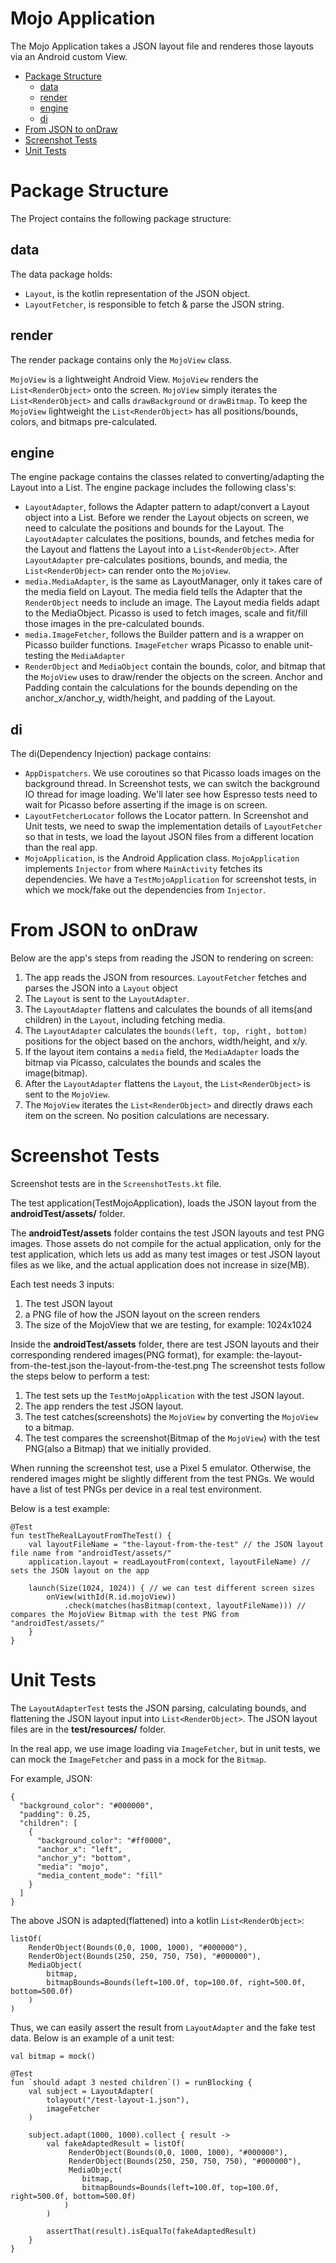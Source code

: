# Mojo Application
The Mojo Application takes a JSON layout file and renderes those layouts via an Android custom View.

- [Package Structure](#package-structure)
   * [data](#data)
   * [render](#render)
   * [engine](#engine)
   * [di](#di)
- [From JSON to onDraw](#from-json-to-ondraw)
- [Screenshot Tests](#screenshot-tests)
- [Unit Tests](#unit-tests)

# Package Structure
The Project contains the following package structure:
## data
The data package holds:
- `Layout`, is the kotlin representation of the JSON object.
- `LayoutFetcher`, is responsible to fetch & parse the JSON string.

## render
The render package contains only the `MojoView` class.

`MojoView` is a lightweight Android View. `MojoView` renders the `List<RenderObject>` onto the screen. `MojoView` simply iterates the `List<RenderObject>` and calls `drawBackground` or `drawBitmap`. 
To keep the `MojoView` lightweight the `List<RenderObject>` has all positions/bounds, colors, and bitmaps pre-calculated.

## engine
The engine package contains the classes related to converting/adapting the Layout into a List<RenderObect>. The engine package includes the following class's:

- `LayoutAdapter`, follows the Adapter pattern to adapt/convert a Layout object into a List<RenderObect>. Before we render the Layout objects on screen, we need to calculate the positions and bounds for the Layout. The `LayoutAdapter` calculates the positions, bounds, and fetches media for the Layout and flattens the Layout into a `List<RenderObject>`. After `LayoutAdapter` pre-calculates positions, bounds, and media, the `List<RenderObject>` can render onto the `MojoView`.
- `media.MediaAdapter`, is the same as LayoutManager, only it takes care of the media field on Layout. The media field tells the Adapter that the `RenderObject` needs to include an image. The Layout media fields adapt to the MediaObject. Picasso is used to fetch images, scale and fit/fill those images in the pre-calculated bounds.
- `media.ImageFetcher`, follows the Builder pattern and is a wrapper on Picasso builder functions. `ImageFetcher` wraps Picasso to enable unit-testing the `MediaAdapter`
- `RenderObject` and `MediaObject` contain the bounds, color, and bitmap that the `MojoView` uses to draw/render the objects on the screen.
Anchor and Padding contain the calculations for the bounds depending on the anchor_x/anchor_y, width/height, and padding of the Layout.

## di
The di(Dependency Injection) package contains:
- `AppDispatchers`. We use coroutines so that Picasso loads images on the background thread. In Screenshot tests, we can switch the background IO thread for image loading. We'll later see how Espresso tests need to wait for Picasso before asserting if the image is on screen.
- `LayoutFetcherLocator` follows the Locator pattern. In Screenshot and Unit tests, we need to swap the implementation details of `LayoutFetcher` so that in tests, we load the layout JSON files from a different location than the real app.
- `MojoApplication`, is the Android Application class. `MojoApplication` implements `Injector` from where `MainActivity` fetches its dependencies. We have a `TestMojoApplication` for screenshot tests, in which we mock/fake out the dependencies from `Injector`.

# From JSON to onDraw
Below are the app's steps from reading the JSON to rendering on screen:

1. The app reads the JSON from resources. `LayoutFetcher` fetches and parses the JSON into a `Layout` object
2. The `Layout` is sent to the `LayoutAdapter`.
3. The `LayoutAdapter` flattens and calculates the bounds of all items(and children) in the `Layout`, including fetching media.
4. The `LayoutAdapter` calculates the `bounds(left, top, right, bottom)` positions for the object based on the anchors, width/height, and x/y.
5. If the layout item contains a `media` field, the `MediaAdapter` loads the bitmap via Picasso, calculates the bounds and scales the image(bitmap).
6. After the `LayoutAdapter` flattens the `Layout`, the `List<RenderObject>` is sent to the `MojoView`.
7. The `MojoView` iterates the `List<RenderObject>` and directly draws each item on the screen. No position calculations are necessary.

# Screenshot Tests
Screenshot tests are in the `ScreenshotTests.kt` file.

The test application(TestMojoApplication), loads the JSON layout from the **androidTest/assets/** folder.

The **androidTest/assets** folder contains the test JSON layouts and test PNG images. Those assets do not compile for the actual application, only for the test application, which lets us add as many test images or test JSON layout files as we like, and the actual application does not increase in size(MB).

Each test needs 3 inputs:

1. The test JSON layout
2. a PNG file of how the JSON layout on the screen renders
3. The size of the MojoView that we are testing, for example: 1024x1024
 
Inside the **androidTest/assets** folder, there are test JSON layouts and their corresponding rendered images(PNG format), for example:
the-layout-from-the-test.json
the-layout-from-the-test.png
The screenshot tests follow the steps below to perform a test:

1. The test sets up the `TestMojoApplication` with the test JSON layout.
2. The app renders the test JSON layout.
3. The test catches(screenshots) the `MojoView` by converting the `MojoView` to a bitmap.
4. The test compares the screenshot(Bitmap of the `MojoView`) with the test PNG(also a Bitmap) that we initially provided.

When running the screenshot test, use a Pixel 5 emulator. Otherwise, the rendered images might be slightly different from the test PNGs. We would have a list of test PNGs per device in a real test environment.

Below is a test example:
```
@Test
fun testTheRealLayoutFromTheTest() {
    val layoutFileName = "the-layout-from-the-test" // the JSON layout file name from "androidTest/assets/"
    application.layout = readLayoutFrom(context, layoutFileName) // sets the JSON layout on the app

    launch(Size(1024, 1024)) { // we can test different screen sizes
        onView(withId(R.id.mojoView))
            .check(matches(hasBitmap(context, layoutFileName))) // compares the MojoView Bitmap with the test PNG from "androidTest/assets/"
    }
}
```
# Unit Tests
The `LayoutAdapterTest` tests the JSON parsing, calculating bounds, and flattening the JSON layout input into `List<RenderObject>`. 
The JSON layout files are in the **test/resources/** folder.

In the real app, we use image loading via `ImageFetcher`, but in unit tests, we can mock the `ImageFetcher` and pass in a mock for the `Bitmap`.

For example, JSON:
```
{
  "background_color": "#000000",
  "padding": 0.25,
  "children": [
    {
      "background_color": "#ff0000",
      "anchor_x": "left",
      "anchor_y": "bottom",
      "media": "mojo",
      "media_content_mode": "fill"
    }
  ]
}
```
The above JSON is adapted(flattened) into a kotlin `List<RenderObject>`:
```
listOf(
    RenderObject(Bounds(0,0, 1000, 1000), "#000000"),
    RenderObject(Bounds(250, 250, 750, 750), "#000000"),
    MediaObject(
        bitmap,
        bitmapBounds=Bounds(left=100.0f, top=100.0f, right=500.0f, bottom=500.0f)
    )
)
```

Thus, we can easily assert the result from `LayoutAdapter` and the fake test data. Below is an example of a unit test:

```
val bitmap = mock()

@Test
fun `should adapt 3 nested children`() = runBlocking {
    val subject = LayoutAdapter(
        tolayout("/test-layout-1.json"),
        imageFetcher
    )

    subject.adapt(1000, 1000).collect { result ->
        val fakeAdaptedResult = listOf(
             RenderObject(Bounds(0,0, 1000, 1000), "#000000"),
             RenderObject(Bounds(250, 250, 750, 750), "#000000"),
             MediaObject(
                bitmap,
                bitmapBounds=Bounds(left=100.0f, top=100.0f, right=500.0f, bottom=500.0f)
            )
        )

        assertThat(result).isEqualTo(fakeAdaptedResult)
    }
}
```
